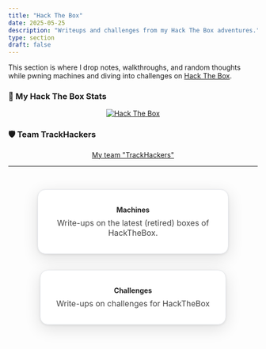 ```yaml
---
title: "Hack The Box"
date: 2025-05-25
description: "Writeups and challenges from my Hack The Box adventures."
type: section
draft: false
---
```


This section is where I drop notes, walkthroughs, and random thoughts while pwning machines and diving into challenges on [Hack The Box](https://hackthebox.com).

### 🧠 My Hack The Box Stats

<div align="center">
  <a href="https://app.hackthebox.com/profile/123067" target="_blank">
    <img src="https://www.hackthebox.com/badge/image/123067" alt="Hack The Box">
  </a>
</div>

### 🛡️ Team TrackHackers

<div align="center">
  <a href="https://app.hackthebox.com/public/teams/overview/5787" target="_blank">
    My team "TrackHackers"
  </a>
</div>

---

<div class="cards-grid">
  <a href="/hackthebox/machines" class="card-link">
    Machines
    <div class="card-desc">Write-ups on the latest (retired) boxes of HackTheBox.</div>
  </a>
  <a href="/hackthebox/challenges" class="card-link">
    Challenges
    <div class="card-desc">Write-ups on challenges for HackTheBox</div>
  </a>
  
<style>
.cards-grid {
  display: grid;
  grid-template-columns: repeat(auto-fit, minmax(260px, 1fr)); /* Card min width, expand as needed */
  gap: 2rem;
  justify-content: center;
  padding: 2rem 0;
  max-width: 1100px;
  margin: 0 auto;
}
.card-link {
  display: flex;
  flex-direction: column;
  justify-content: space-between;
  align-items: center;
  text-align: center;
  background: #fff;
  color: #222;
  border-radius: 1rem;
  border: 1px solid #e5e7eb;
  box-shadow: 0 8px 32px rgba(0,0,0,0.12), 0 1.5px 4px rgba(0,0,0,0.08);
  padding: 2rem;
  text-decoration: none;
  font-weight: bold;
  transition: transform 0.15s, box-shadow 0.15s;
  min-width: 260px;
  max-width: 320px;
  margin: 0 auto;
}
.card-link:hover {
  transform: scale(1.045);
  box-shadow: 0 12px 36px rgba(0,0,0,0.18), 0 1.5px 4px rgba(0,0,0,0.11);
}
.card-desc {
  font-size: 1rem;
  font-weight: 400;
  margin-top: 0.5rem;
  color: #444;
}
/* Mobile: make cards take 95vw for comfort */
@media (max-width: 500px) {
  .card-link {
    min-width: 85vw;
    max-width: 99vw;
    padding: 1.2rem;
  }
}
